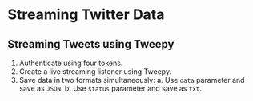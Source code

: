 # Streaming Twitter Data

## Streaming Tweets using Tweepy
1. Authenticate using four tokens.
2. Create a live streaming listener using Tweepy.
3. Save data in two formats simultaneously:
	a. Use `data` parameter and save as `JSON`.
	b. Use `status` parameter and save as `txt`.
